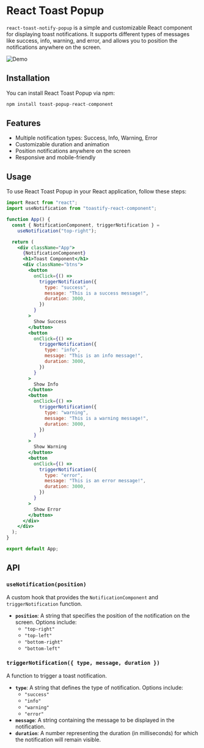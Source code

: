 # React Toast Popup

`react-toast-notify-popup` is a simple and customizable React component for displaying toast notifications. It supports different types of messages like success, info, warning, and error, and allows you to position the notifications anywhere on the screen.

![Demo](https://github.com/user-attachments/assets/4b4c2773-676a-4bfc-9b0d-ddff9dc6a46c)

## Installation

You can install React Toast Popup via npm:

```jsx
npm install toast-popup-react-component
```

## Features

- Multiple notification types: Success, Info, Warning, Error
- Customizable duration and animation
- Position notifications anywhere on the screen
- Responsive and mobile-friendly

## Usage

To use React Toast Popup in your React application, follow these steps:

```jsx
import React from "react";
import useNotification from "toastify-react-component";

function App() {
  const { NotificationComponent, triggerNotification } =
    useNotification("top-right");

  return (
    <div className="App">
      {NotificationComponent}
      <h1>Toast Component</h1>
      <div className="btns">
        <button
          onClick={() =>
            triggerNotification({
              type: "success",
              message: "This is a success message!",
              duration: 3000,
            })
          }
        >
          Show Success
        </button>
        <button
          onClick={() =>
            triggerNotification({
              type: "info",
              message: "This is an info message!",
              duration: 3000,
            })
          }
        >
          Show Info
        </button>
        <button
          onClick={() =>
            triggerNotification({
              type: "warning",
              message: "This is a warning message!",
              duration: 3000,
            })
          }
        >
          Show Warning
        </button>
        <button
          onClick={() =>
            triggerNotification({
              type: "error",
              message: "This is an error message!",
              duration: 3000,
            })
          }
        >
          Show Error
        </button>
      </div>
    </div>
  );
}

export default App;
```

## API

### `useNotification(position)`

A custom hook that provides the `NotificationComponent` and `triggerNotification` function.

- **`position`**: A string that specifies the position of the notification on the screen. Options include:
  - `"top-right"`
  - `"top-left"`
  - `"bottom-right"`
  - `"bottom-left"`

### `triggerNotification({ type, message, duration })`

A function to trigger a toast notification.

- **`type`**: A string that defines the type of notification. Options include:
  - `"success"`
  - `"info"`
  - `"warning"`
  - `"error"`
- **`message`**: A string containing the message to be displayed in the notification.
- **`duration`**: A number representing the duration (in milliseconds) for which the notification will remain visible.
